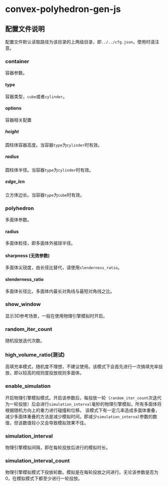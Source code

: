 convex-polyhedron-gen-js
========================

## 配置文件说明

配置文件默认读取路径为该目录的上两级目录，即`../../cfg.json`，使用时请注意。

### container

容器参数。

#### type

容器类型，`cube`或者`cylinder`。

#### options

容器相关配置

##### height

圆柱体容器高度。当容器`type`为`cylinder`时有效。

##### radius

圆柱体半径。当容器`type`为`cylinder`时有效。

##### edge_len

立方体边长。当容器`type`为`cube`时有效。

### polyhedron

多面体参数。

#### radius

多面体粒径，即多面体外接球半径。

#### sharpness (无效参数)

多面体尖锐度，由长径比替代，请使用`slenderness_ratio`。

#### slenderness_ratio

多面体长径比，多面体内最长对角线与最短对角线之比。

### show_window

显示3D参考场景，一般在使用物理引擎模拟时开启。

### random_iter_count

随机投放迭代次数。

### high_volume_ratio(测试)

高填充率模式，随机度不理想，不建议使用。该模式下会首先进行一次搞填充率投放，即以较高的规则度投放规则多面体。

### enable_simulation

开启物理引擎模拟模式。开启该参数后，每投放一轮（`random_iter_count`次迭代为一轮投放）后会进行`simulation_interval`毫秒的物理引擎模拟，所有多面体将根据随机方向上的重力进行碰撞和位移。
该模式下有一定几率造成多面体重叠，减少多面体重叠的方法是减少模拟时间，即减少`simulation_interval`参数的数值，但该数值较小又会导致模拟效果不佳。

### simulation_interval

物理引擎模拟间隔，即在每轮投放后进行的模拟时长。

### simulation_interval_count

物理引擎模拟模式下投放轮数。模拟是在每轮投放之间进行。无论该参数是否为0，在模拟模式下都至少进行一轮投放。
